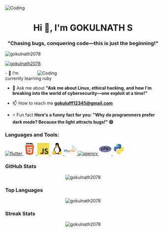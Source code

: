 
<img align="center" alt="Coding" width="1080" src="https://www.iiserkol.ac.in/~cds/assets/image/intro_to_comp_programming.jpg">

<h1 align="center">Hi 👋, I'm GOKULNATH S</h1>
<h3 align="center">"Chasing bugs, conquering code—this is just the beginning!"</h3>

<p align="left"> <img src="https://komarev.com/ghpvc/?username=gokulnath2078&label=Profile%20views&color=0e75b6&style=flat" alt="gokulnath2078" /> </p>

<p align="left"> <a href="https://github.com/ryo-ma/github-profile-trophy"><img src="https://github-profile-trophy.vercel.app/?username=gokulnath2078" alt="gokulnath2078" /></a> </p>
<img align="right" alt="Coding" width="400" src="https://cdn.dribbble.com/users/416610/screenshots/4801105/media/0f73533e44c089e41c3290d4535491ad.gif">
- 🌱 I’m currently learning ruby

- 💬 Ask me about **"Ask me about Linux, ethical hacking, and how I'm breaking into the world of cybersecurity—one exploit at a time!"**

- 📫 How to reach me **gokululff12345@gmail.com**

- ⚡ Fun fact **Here's a funny fact for you: "Why do programmers prefer dark mode? Because the light attracts bugs!" 😄**


<p align="left">
</p>

<h3 align="left">Languages and Tools:</h3>
<p align="left"> 
  <a href="https://flutter.dev" target="_blank" rel="noreferrer"> <img src="https://www.vectorlogo.zone/logos/flutterio/flutterio-icon.svg" alt="flutter" width="40" height="40"/> </a> 
  <a href="https://www.w3.org/html/" target="_blank" rel="noreferrer"> <img src="https://raw.githubusercontent.com/devicons/devicon/master/icons/html5/html5-original-wordmark.svg" alt="html5" width="40" height="40"/> </a> 
  <a href="https://developer.mozilla.org/en-US/docs/Web/JavaScript" target="_blank" rel="noreferrer"> <img src="https://raw.githubusercontent.com/devicons/devicon/master/icons/javascript/javascript-original.svg" alt="javascript" width="40" height="40"/> </a> 
  <a href="https://www.linux.org/" target="_blank" rel="noreferrer"> <img src="https://raw.githubusercontent.com/devicons/devicon/master/icons/linux/linux-original.svg" alt="linux" width="40" height="40"/> </a> 
  <a href="https://www.mysql.com/" target="_blank" rel="noreferrer"> <img src="https://raw.githubusercontent.com/devicons/devicon/master/icons/mysql/mysql-original-wordmark.svg" alt="mysql" width="40" height="40"/> </a> 
  <a href="https://opencv.org/" target="_blank" rel="noreferrer"> <img src="https://www.vectorlogo.zone/logos/opencv/opencv-icon.svg" alt="opencv" width="40" height="40"/> </a> 
  <a href="https://www.php.net" target="_blank" rel="noreferrer"> <img src="https://raw.githubusercontent.com/devicons/devicon/master/icons/php/php-original.svg" alt="php" width="40" height="40"/> </a> 
  <a href="https://www.python.org" target="_blank" rel="noreferrer"> <img src="https://raw.githubusercontent.com/devicons/devicon/master/icons/python/python-original.svg" alt="python" width="40" height="40"/> </a> 
</p>

<h3>GitHub Stats</h3>
<p align="center">
  <img src="https://github-readme-stats.vercel.app/api?username=gokulnath2078&show_icons=true&locale=en" alt="gokulnath2078" />
</p>

<h3>Top Languages</h3>
<p align="center">
  <img src="https://github-readme-stats.vercel.app/api/top-langs?username=gokulnath2078&show_icons=true&locale=en&layout=compact" alt="gokulnath2078" />
</p>

<h3>Streak Stats</h3>
<p align="center">
  <img src="https://github-readme-streak-stats.herokuapp.com/?user=gokulnath2078&" alt="gokulnath2078" />
</p>
